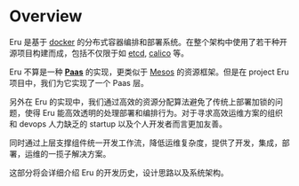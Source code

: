 # Overview

Eru 是基于 [docker](https://github.com/moby/moby) 的分布式容器编排和部署系统。在整个架构中使用了若干种开源项目构建而成，包括不仅限于如 [etcd](https://github.com/coreos/etcd), [calico](https://www.projectcalico.org/) 等。

Eru 不算是一种 **[Paas](https://zh.wikipedia.org/wiki/%E5%B9%B3%E5%8F%B0%E5%8D%B3%E6%9C%8D%E5%8A%A1)** 的实现，更类似于 [Mesos](http://mesos.apache.org/) 的资源框架。但是在 project Eru 项目中，我们为它实现了一个 Paas 层。

另外在 Eru 的实现中，我们通过高效的资源分配算法避免了传统上部署加锁的问题，使得 Eru 能高效透明的处理部署和编排行为。对于寻求高效运维方案的组织和 devops 人力缺乏的 startup 以及个人开发者而言更加友善。

同时通过上层支撑组件统一开发工作流，降低运维复杂度，提供了开发，集成，部署，运维的一揽子解决方案。

这部分将会详细介绍 Eru 的开发历史，设计思路以及系统架构。
